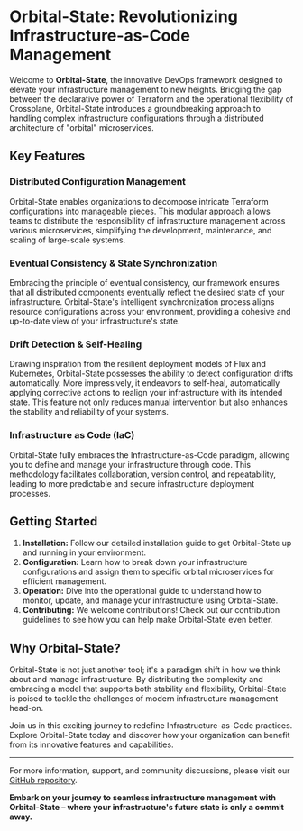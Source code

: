 # Orbital-State: Revolutionizing Infrastructure-as-Code Management

Welcome to **Orbital-State**, the innovative DevOps framework designed to elevate your infrastructure management to new heights. Bridging the gap between the declarative power of Terraform and the operational flexibility of Crossplane, Orbital-State introduces a groundbreaking approach to handling complex infrastructure configurations through a distributed architecture of "orbital" microservices.

## Key Features

### Distributed Configuration Management
Orbital-State enables organizations to decompose intricate Terraform configurations into manageable pieces. This modular approach allows teams to distribute the responsibility of infrastructure management across various microservices, simplifying the development, maintenance, and scaling of large-scale systems.

### Eventual Consistency & State Synchronization
Embracing the principle of eventual consistency, our framework ensures that all distributed components eventually reflect the desired state of your infrastructure. Orbital-State's intelligent synchronization process aligns resource configurations across your environment, providing a cohesive and up-to-date view of your infrastructure's state.

### Drift Detection & Self-Healing
Drawing inspiration from the resilient deployment models of Flux and Kubernetes, Orbital-State possesses the ability to detect configuration drifts automatically. More impressively, it endeavors to self-heal, automatically applying corrective actions to realign your infrastructure with its intended state. This feature not only reduces manual intervention but also enhances the stability and reliability of your systems.

### Infrastructure as Code (IaC)
Orbital-State fully embraces the Infrastructure-as-Code paradigm, allowing you to define and manage your infrastructure through code. This methodology facilitates collaboration, version control, and repeatability, leading to more predictable and secure infrastructure deployment processes.

## Getting Started

1. **Installation:** Follow our detailed installation guide to get Orbital-State up and running in your environment.
2. **Configuration:** Learn how to break down your infrastructure configurations and assign them to specific orbital microservices for efficient management.
3. **Operation:** Dive into the operational guide to understand how to monitor, update, and manage your infrastructure using Orbital-State.
4. **Contributing:** We welcome contributions! Check out our contribution guidelines to see how you can help make Orbital-State even better.

## Why Orbital-State?

Orbital-State is not just another tool; it's a paradigm shift in how we think about and manage infrastructure. By distributing the complexity and embracing a model that supports both stability and flexibility, Orbital-State is poised to tackle the challenges of modern infrastructure management head-on.

Join us in this exciting journey to redefine Infrastructure-as-Code practices. Explore Orbital-State today and discover how your organization can benefit from its innovative features and capabilities.

---

For more information, support, and community discussions, please visit our [GitHub repository](https://github.com/orbital-state/orbitalstate-py-server).

**Embark on your journey to seamless infrastructure management with Orbital-State – where your infrastructure's future state is only a commit away.**

